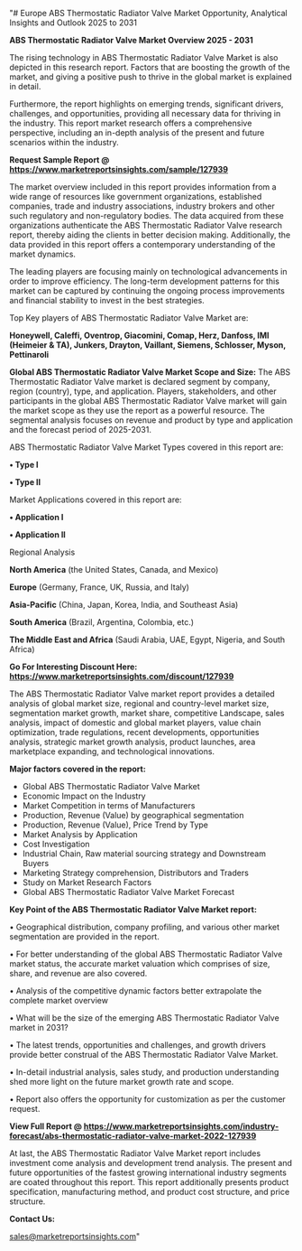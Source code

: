 "# Europe ABS Thermostatic Radiator Valve Market Opportunity, Analytical Insights and Outlook 2025 to 2031

<Strong> ABS Thermostatic Radiator Valve Market Overview 2025 - 2031</strong>

The rising technology in ABS Thermostatic Radiator Valve Market is also depicted in this research report. Factors that are boosting the growth of the market, and giving a positive push to thrive in the global market is explained in detail.

Furthermore, the report highlights on emerging trends, significant drivers, challenges, and opportunities, providing all necessary data for thriving in the industry. This report market research offers a comprehensive perspective, including an in-depth analysis of the present and future scenarios within the industry.

<strong>Request Sample Report @ <a href=https://www.marketreportsinsights.com/sample/127939>https://www.marketreportsinsights.com/sample/127939</a></strong>

The market overview included in this report provides information from a wide range of resources like government organizations, established companies, trade and industry associations, industry brokers and other such regulatory and non-regulatory bodies. The data acquired from these organizations authenticate the ABS Thermostatic Radiator Valve research report, thereby aiding the clients in better decision making. Additionally, the data provided in this report offers a contemporary understanding of the market dynamics.

The leading players are focusing mainly on technological advancements in order to improve efficiency. The long-term development patterns for this market can be captured by continuing the ongoing process improvements and financial stability to invest in the best strategies.

Top Key players of ABS Thermostatic Radiator Valve Market are:

<strong>Honeywell, Caleffi, Oventrop, Giacomini, Comap, Herz, Danfoss, IMI (Heimeier & TA), Junkers, Drayton, Vaillant, Siemens, Schlosser, Myson, Pettinaroli</strong>

<strong><b>Global ABS Thermostatic Radiator Valve Market Scope and Size:</b></strong>
The ABS Thermostatic Radiator Valve market is declared segment by company, region (country), type, and application. Players, stakeholders, and other participants in the global ABS Thermostatic Radiator Valve market will gain the market scope as they use the report as a powerful resource. The segmental analysis focuses on revenue and product by type and application and the forecast period of 2025-2031.

ABS Thermostatic Radiator Valve Market Types covered in this report are:

<strong>• Type I

• Type II</strong>

Market Applications covered in this report are:

<strong>• Application I

• Application II</strong> 

Regional Analysis

<strong>North America</strong> (the United States, Canada, and Mexico)

<strong>Europe</strong> (Germany, France, UK, Russia, and Italy)

<strong>Asia-Pacific</strong> (China, Japan, Korea, India, and Southeast Asia)

<strong>South America</strong> (Brazil, Argentina, Colombia, etc.)

<strong>The Middle East and Africa</strong> (Saudi Arabia, UAE, Egypt, Nigeria, and South Africa)

<strong>Go For Interesting Discount Here: <a href=https://www.marketreportsinsights.com/discount/127939>https://www.marketreportsinsights.com/discount/127939</a></strong>

The ABS Thermostatic Radiator Valve market report provides a detailed analysis of global market size, regional and country-level market size, segmentation market growth, market share, competitive Landscape, sales analysis, impact of domestic and global market players, value chain optimization, trade regulations, recent developments, opportunities analysis, strategic market growth analysis, product launches, area marketplace expanding, and technological innovations.

<strong><b>Major factors covered in the report:</b></strong>
<ul>
  <li>Global ABS Thermostatic Radiator Valve Market </li>
  <li>Economic Impact on the Industry</li>
  <li>Market Competition in terms of Manufacturers</li>
  <li>Production, Revenue (Value) by geographical segmentation</li>
  <li>Production, Revenue (Value), Price Trend by Type</li>
  <li>Market Analysis by Application</li>
  <li>Cost Investigation</li>
  <li>Industrial Chain, Raw material sourcing strategy and Downstream Buyers</li>
  <li>Marketing Strategy comprehension, Distributors and Traders</li>
  <li>Study on Market Research Factors</li>
  <li>Global ABS Thermostatic Radiator Valve Market Forecast</li>
</ul>

<strong><b>Key Point of the ABS Thermostatic Radiator Valve Market report:</b></strong>

• Geographical distribution, company profiling, and various other market segmentation are provided in the report.

• For better understanding of the global ABS Thermostatic Radiator Valve market status, the accurate market valuation which comprises of size, share, and revenue are also covered.

• Analysis of the competitive dynamic factors better extrapolate the complete market overview

• What will be the size of the emerging ABS Thermostatic Radiator Valve market in 2031?

• The latest trends, opportunities and challenges, and growth drivers provide better construal of the ABS Thermostatic Radiator Valve Market.

• In-detail industrial analysis, sales study, and production understanding shed more light on the future market growth rate and scope.

• Report also offers the opportunity for customization as per the customer request.

<strong><b>View Full Report @ <a href=https://www.marketreportsinsights.com/industry-forecast/abs-thermostatic-radiator-valve-market-2022-127939>https://www.marketreportsinsights.com/industry-forecast/abs-thermostatic-radiator-valve-market-2022-127939</a></b></strong>


At last, the ABS Thermostatic Radiator Valve Market report includes investment come analysis and development trend analysis. The present and future opportunities of the fastest growing international industry segments are coated throughout this report. This report additionally presents product specification, manufacturing method, and product cost structure, and price structure.

<strong>Contact Us:</strong>

sales@marketreportsinsights.com"
